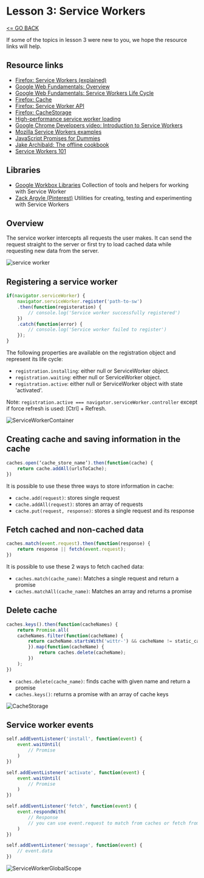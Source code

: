 # Lesson 3: Service Workers

[<= GO BACK ](../README.md)

If some of the topics in lesson 3 were new to you, we hope the resource links will help.

## Resource links

* [Firefox: Service Workers (explained)](https://developer.mozilla.org/en-US/docs/Web/API/Service_Worker_API/Using_Service_Workers)
* [Google Web Fundamentals: Overview](https://developers.google.com/web/fundamentals/primers/service-workers)
* [Google Web Fundamentals: Service Workers Life Cycle](https://developers.google.com/web/fundamentals/primers/service-workers/lifecycle)
* [Firefox: Cache](https://developer.mozilla.org/en-US/docs/Web/API/Cache)
* [Firefox: Service Worker API](https://developer.mozilla.org/en-US/docs/Web/API/Service_Worker_API)
* [Firefox: CacheStorage](https://developer.mozilla.org/en-US/docs/Web/API/CacheStorage)
* [High-performance service worker loading](https://developers.google.com/web/fundamentals/primers/service-workers/high-performance-loading)
* [Google Chrome Developers video: Introduction to Service Workers](https://www.youtube.com/watch?v=jVfXiv03y5c1)
* [Mozilla Service Workers examples](https://serviceworke.rs/)
* [JavaScript Promises for Dummies](https://scotch.io/tutorials/javascript-promises-for-dummies)
* [Jake Archibald: The offline cookbook](https://jakearchibald.com/2014/offline-cookbook/)
* [Service Workers 101](https://github.com/delapuente/service-workers-101)

## Libraries

* [Google Workbox Libraries](https://developers.google.com/web/tools/workbox/) Collection of tools and helpers for working with Service Worker
* [Zack Argyle (Pinterest)](https://github.com/pinterest/service-workers) Utilities for creating, testing and experimenting with Service Workers

## Overview
The service worker intercepts all requests the user makes. It can send the request straight to the server or first try to load cached data while requesting new data from the server.

![service worker](https://www.smashingmagazine.com/wp-content/uploads/2016/11/service-worker-offline-large-opt.jpg)

## Registering a service worker

```javascript
if(navigator.serviceWorker) {
    navigator.serviceWorker.register('path-to-sw')
    .then(function(registeration) {
        // console.log('Service worker successfully registered')
    })
    .catch(function(error) {
        // console.log('Service worker failed to register')
    });
}
```

The following properties are available on the registration object and represent its life cycle:

* `registration.installing`: either null or ServiceWorker object.
* `registration.waiting`: either null or ServiceWorker object.
* `registration.active`: either null or ServiceWorker object with state 'activated'.

Note: `registration.active === navigator.serviceWorker.controller` except if force refresh is used: [Ctrl] + Refresh.

![ServiceWorkerContainer](https://i.imgur.com/KZp0hF6.jpg "ServiceWorkerContainer")

## Creating cache and saving information in the cache

```Javascript
caches.open(‘cache_store_name’).then(function(cache) {
    return cache.addAll(urlsToCache);
})
```

It is possible to use these three ways to store information in cache:

* `cache.add(request)`: stores single request
* `cache.addAll(request)`: stores an array of requests
* `cache.put(request, response)`: stores a single request and its response


## Fetch cached and non-cached data

```Javascript
caches.match(event.request).then(function(response) {
    return response || fetch(event.request);
})
```

It is possible to use these 2 ways to fetch cached data:

* `caches.match(cache_name)`: Matches a single request and return a promise
* `caches.matchAll(cache_name)`: Matches an array and returns a promise


## Delete cache

```Javascript
caches.keys().then(function(cacheNames) {
    return Promise.all(
    cacheNames.filter(function(cacheName) {
        return cacheName.startsWith('wittr-') && cacheName != static_cache_name;
        }).map(function(cacheName) {
            return caches.delete(cacheName);
        })
    );
})
```

* `caches.delete(cache_name)`: finds cache with given name and return a promise
* `caches.keys()`: returns a promise with an array of cache keys

![CacheStorage](https://i.imgur.com/xJnCLzn.jpg "CacheStorage")

## Service worker events

```Javascript
self.addEventListener('install', function(event) {
    event.waitUntil(
        // Promise
    )
})

self.addEventListener('activate', function(event) {
    event.waitUntil(
        // Promise
    )
})

self.addEventListener('fetch', function(event) {
    event.respondWith(
        // Response
        // you can use event.request to match from caches or fetch from network
    )
})

self.addEventListener('message', function(event) {
    // event.data
})
```

![ServiceWorkerGlobalScope](https://i.imgur.com/hb1GKjb.jpg "ServiceWorkerGlobalScope")

